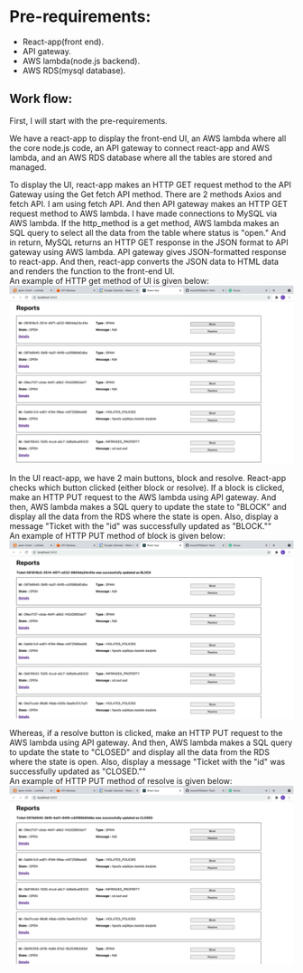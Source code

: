 # Pre-requirements:
  - React-app(front end).
  - API gateway.
  - AWS lambda(node.js backend).
  - AWS RDS(mysql database).


## Work flow:
First, I will start with the pre-requirements.

We have a react-app to display the front-end UI, an AWS lambda where all the core node.js code, an API gateway to connect react-app and AWS lambda, and an AWS RDS database where all the tables are stored and managed.

To display the UI, react-app makes an HTTP GET request method to the API Gateway using the Get fetch API method. There are 2 methods Axios and fetch API. I am using fetch API. And then API gateway makes an HTTP GET request method to AWS lambda. I have made connections to  MySQL via AWS lambda. If the http_method is a get method, AWS lambda makes an SQL query to select all the data from the table where status is "open." And in return, MySQL returns an HTTP GET response in the JSON format to API gateway using AWS lambda. API gateway gives JSON-formatted response to react-app. And then, react-app converts the JSON data to HTML data and renders the function to the front-end UI.
<br>
An example of HTTP get method of UI is given below:
<img src="./read-me-img/get-method.jpeg">

In the UI react-app, we have 2 main buttons, block and resolve. React-app checks which button clicked (either block or resolve). If a block is clicked, make an HTTP PUT request to the AWS lambda using API gateway. And then, AWS lambda makes a SQL query to update the state to "BLOCK" and display all the data from the RDS where the state is open. Also, display a message "Ticket with the "id" was successfully updated as "BLOCK.""
<br>
An example of HTTP PUT method of block is given below:
<img src="./read-me-img/PUT-block.jpeg">

Whereas, if a resolve button is clicked, make an HTTP PUT request to the AWS lambda using API gateway. And then, AWS lambda makes a SQL query to update the state to "CLOSED" and display all the data from the RDS where the state is open.
Also, display a message "Ticket with the "id" was successfully updated as "CLOSED.""
<br>
An example of HTTP PUT method of resolve is given below:
<img src="./read-me-img/PUT-resolve.jpeg">